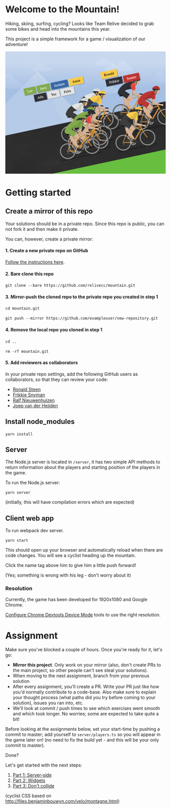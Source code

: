 # Welcome to the Mountain!

Hiking, skiing, surfing, cycling? Looks like Team Relive decided to grab some bikes and head into the mountains this year.

This project is a simple framework for a game / visualization of our adventure!

![screenshot](assignment/mountain.png)

# Getting started

## Create a mirror of this repo

Your solutions should be in a private repo. Since this repo is public, you can not fork it and then make it private.

You can, however, create a private mirror:
#### 1. Create a new private repo on GitHub
[Follow the instructions here](https://help.github.com/en/github/creating-cloning-and-archiving-repositories/creating-a-new-repository).
#### 2. Bare clone this repo
`git clone --bare https://github.com/relivecc/mountain.git`
#### 3. Mirror-push the cloned repo to the private repo you created in step 1
`cd mountain.git`

`git push --mirror https://github.com/exampleuser/new-repository.git`
#### 4. Remove the local repo you cloned in step 1
`cd ..`

`rm -rf mountain.git`

#### 5. Add reviewers as collaborators
In your private repo settings, add the following GitHub users as collaborators, so that they can review your code:
- [Ronald Steen](https://github.com/ronaldsteen)
- [Frikkie Snyman](https://github.com/FrikkieSnyman)
- [Ralf Nieuwenhuizen](https://github.com/RalfNieuwenhuizen)
- [Joep van der Heijden](https://github.com/Klaasvaak)

## Install node_modules

    yarn install

## Server

The Node.js server is located in `/server`, it has two simple API methods to return information about the players and starting position of the players in the game.

To run the Node.js server:

    yarn server

(initially, this will have compilation errors which are expected)

## Client web app

To run webpack dev server.

    yarn start

This should open up your browser and automatically reload when there are code changes. You will see a cyclist heading up the mountain.

Click the name tag above him to give him a little push forward!

(Yes; something is wrong with his leg - don't worry about it)

### Resolution

Currently, the game has been developed for 1920x1080 and Google Chrome.

[Configure Chrome Devtools Device Mode](https://developers.google.com/web/tools/chrome-devtools/device-mode/) tools to use the right resolution.

# Assignment

Make sure you've blocked a couple of hours. Once you're ready for it, let's go:

-   **Mirror this project**. Only work on your mirror (also, don't create PRs to the main project, so other people can't see steal your solutions).
-   When moving to the next assignment, branch from your previous solution
-   After every assignment, you'll create a PR. Write your PR just like how you'd normally contribute to a code-base. Also make sure to explain your thought process (what paths did you try before coming to your solution), issues you ran into, etc.
-   We'll look at commit / push times to see which exercises went smooth and which took longer. No worries; some are expected to take quite a bit!

Before looking at the assignments below, set your start-time by pushing a commit to master; add yourself to `server/players.ts` so you will appear in the game later on! (no need to fix the build yet - and this will be your only commit to master).

Done?

Let's get started with the next steps:

1. [Part 1: Server-side](assignment/1.md)
1. [Part 2: Widgets](assignment/2.md)
1. [Part 3: Don't collide](assignment/3.md)

(cyclist CSS based on http://files.benjaminbouwyn.com/velo/montagne.html)
